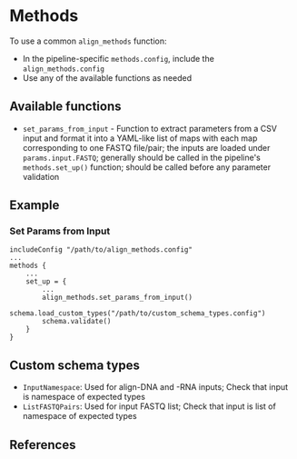 # Methods

To use a common `align_methods` function:
- In the pipeline-specific `methods.config`, include the `align_methods.config`
- Use any of the available functions as needed

## Available functions
- `set_params_from_input` - Function to extract parameters from a CSV input and format it into a YAML-like list of maps with each map corresponding to one FASTQ file/pair; the inputs are loaded under `params.input.FASTQ`; generally should be called in the pipeline's `methods.set_up()` function; should be called before any parameter validation

## Example

### Set Params from Input
```Nextflow
includeConfig "/path/to/align_methods.config"
...
methods {
    ...
    set_up = {
        ...
        align_methods.set_params_from_input()
        schema.load_custom_types("/path/to/custom_schema_types.config")
        schema.validate()
    }
}
```

## Custom schema types
- `InputNamespace`: Used for align-DNA and -RNA inputs; Check that input is namespace of expected types
- `ListFASTQPairs`: Used for input FASTQ list; Check that input is list of namespace of expected types

## References